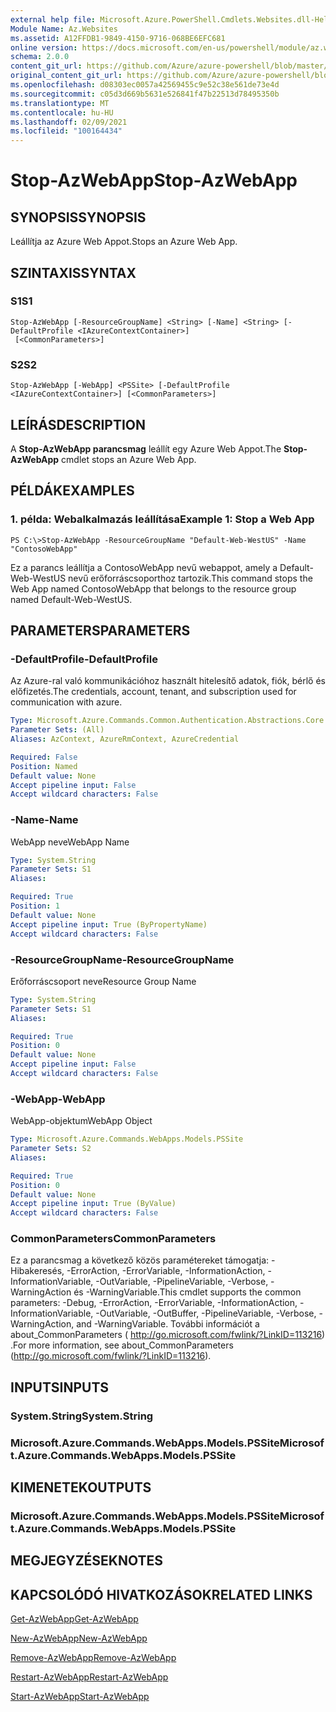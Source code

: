 ```yaml
---
external help file: Microsoft.Azure.PowerShell.Cmdlets.Websites.dll-Help.xml
Module Name: Az.Websites
ms.assetid: A12FFDB1-9849-4150-9716-068BE6EFC681
online version: https://docs.microsoft.com/en-us/powershell/module/az.websites/stop-azwebapp
schema: 2.0.0
content_git_url: https://github.com/Azure/azure-powershell/blob/master/src/Websites/Websites/help/Stop-AzWebApp.md
original_content_git_url: https://github.com/Azure/azure-powershell/blob/master/src/Websites/Websites/help/Stop-AzWebApp.md
ms.openlocfilehash: d08303ec0057a42569455c9e52c38e561de73e4d
ms.sourcegitcommit: c05d3d669b5631e526841f47b22513d78495350b
ms.translationtype: MT
ms.contentlocale: hu-HU
ms.lasthandoff: 02/09/2021
ms.locfileid: "100164434"
---
```

# <span data-ttu-id="0588c-101">Stop-AzWebApp</span><span class="sxs-lookup"><span data-stu-id="0588c-101">Stop-AzWebApp</span></span>

## <span data-ttu-id="0588c-102">SYNOPSIS</span><span class="sxs-lookup"><span data-stu-id="0588c-102">SYNOPSIS</span></span>
<span data-ttu-id="0588c-103">Leállítja az Azure Web Appot.</span><span class="sxs-lookup"><span data-stu-id="0588c-103">Stops an Azure Web App.</span></span>

## <span data-ttu-id="0588c-104">SZINTAXIS</span><span class="sxs-lookup"><span data-stu-id="0588c-104">SYNTAX</span></span>

### <span data-ttu-id="0588c-105">S1</span><span class="sxs-lookup"><span data-stu-id="0588c-105">S1</span></span>
```
Stop-AzWebApp [-ResourceGroupName] <String> [-Name] <String> [-DefaultProfile <IAzureContextContainer>]
 [<CommonParameters>]
```

### <span data-ttu-id="0588c-106">S2</span><span class="sxs-lookup"><span data-stu-id="0588c-106">S2</span></span>
```
Stop-AzWebApp [-WebApp] <PSSite> [-DefaultProfile <IAzureContextContainer>] [<CommonParameters>]
```

## <span data-ttu-id="0588c-107">LEÍRÁS</span><span class="sxs-lookup"><span data-stu-id="0588c-107">DESCRIPTION</span></span>
<span data-ttu-id="0588c-108">A **Stop-AzWebApp parancsmag** leállít egy Azure Web Appot.</span><span class="sxs-lookup"><span data-stu-id="0588c-108">The **Stop-AzWebApp** cmdlet stops an Azure Web App.</span></span>

## <span data-ttu-id="0588c-109">PÉLDÁK</span><span class="sxs-lookup"><span data-stu-id="0588c-109">EXAMPLES</span></span>

### <span data-ttu-id="0588c-110">1. példa: Webalkalmazás leállítása</span><span class="sxs-lookup"><span data-stu-id="0588c-110">Example 1: Stop a Web App</span></span>
```
PS C:\>Stop-AzWebApp -ResourceGroupName "Default-Web-WestUS" -Name "ContosoWebApp"
```

<span data-ttu-id="0588c-111">Ez a parancs leállítja a ContosoWebApp nevű webappot, amely a Default-Web-WestUS nevű erőforráscsoporthoz tartozik.</span><span class="sxs-lookup"><span data-stu-id="0588c-111">This command stops the Web App named ContosoWebApp that belongs to the resource group named Default-Web-WestUS.</span></span>

## <span data-ttu-id="0588c-112">PARAMETERS</span><span class="sxs-lookup"><span data-stu-id="0588c-112">PARAMETERS</span></span>

### <span data-ttu-id="0588c-113">-DefaultProfile</span><span class="sxs-lookup"><span data-stu-id="0588c-113">-DefaultProfile</span></span>
<span data-ttu-id="0588c-114">Az Azure-ral való kommunikációhoz használt hitelesítő adatok, fiók, bérlő és előfizetés.</span><span class="sxs-lookup"><span data-stu-id="0588c-114">The credentials, account, tenant, and subscription used for communication with azure.</span></span>

```yaml
Type: Microsoft.Azure.Commands.Common.Authentication.Abstractions.Core.IAzureContextContainer
Parameter Sets: (All)
Aliases: AzContext, AzureRmContext, AzureCredential

Required: False
Position: Named
Default value: None
Accept pipeline input: False
Accept wildcard characters: False
```

### <span data-ttu-id="0588c-115">-Name</span><span class="sxs-lookup"><span data-stu-id="0588c-115">-Name</span></span>
<span data-ttu-id="0588c-116">WebApp neve</span><span class="sxs-lookup"><span data-stu-id="0588c-116">WebApp Name</span></span>

```yaml
Type: System.String
Parameter Sets: S1
Aliases:

Required: True
Position: 1
Default value: None
Accept pipeline input: True (ByPropertyName)
Accept wildcard characters: False
```

### <span data-ttu-id="0588c-117">-ResourceGroupName</span><span class="sxs-lookup"><span data-stu-id="0588c-117">-ResourceGroupName</span></span>
<span data-ttu-id="0588c-118">Erőforráscsoport neve</span><span class="sxs-lookup"><span data-stu-id="0588c-118">Resource Group Name</span></span>

```yaml
Type: System.String
Parameter Sets: S1
Aliases:

Required: True
Position: 0
Default value: None
Accept pipeline input: False
Accept wildcard characters: False
```

### <span data-ttu-id="0588c-119">-WebApp</span><span class="sxs-lookup"><span data-stu-id="0588c-119">-WebApp</span></span>
<span data-ttu-id="0588c-120">WebApp-objektum</span><span class="sxs-lookup"><span data-stu-id="0588c-120">WebApp Object</span></span>

```yaml
Type: Microsoft.Azure.Commands.WebApps.Models.PSSite
Parameter Sets: S2
Aliases:

Required: True
Position: 0
Default value: None
Accept pipeline input: True (ByValue)
Accept wildcard characters: False
```

### <span data-ttu-id="0588c-121">CommonParameters</span><span class="sxs-lookup"><span data-stu-id="0588c-121">CommonParameters</span></span>
<span data-ttu-id="0588c-122">Ez a parancsmag a következő közös paramétereket támogatja: -Hibakeresés, -ErrorAction, -ErrorVariable, -InformationAction, -InformationVariable, -OutVariable, -PipelineVariable, -Verbose, -WarningAction és -WarningVariable.</span><span class="sxs-lookup"><span data-stu-id="0588c-122">This cmdlet supports the common parameters: -Debug, -ErrorAction, -ErrorVariable, -InformationAction, -InformationVariable, -OutVariable, -OutBuffer, -PipelineVariable, -Verbose, -WarningAction, and -WarningVariable.</span></span> <span data-ttu-id="0588c-123">További információt a about_CommonParameters ( http://go.microsoft.com/fwlink/?LinkID=113216) .</span><span class="sxs-lookup"><span data-stu-id="0588c-123">For more information, see about_CommonParameters (http://go.microsoft.com/fwlink/?LinkID=113216).</span></span>

## <span data-ttu-id="0588c-124">INPUTS</span><span class="sxs-lookup"><span data-stu-id="0588c-124">INPUTS</span></span>

### <span data-ttu-id="0588c-125">System.String</span><span class="sxs-lookup"><span data-stu-id="0588c-125">System.String</span></span>

### <span data-ttu-id="0588c-126">Microsoft.Azure.Commands.WebApps.Models.PSSite</span><span class="sxs-lookup"><span data-stu-id="0588c-126">Microsoft.Azure.Commands.WebApps.Models.PSSite</span></span>

## <span data-ttu-id="0588c-127">KIMENETEK</span><span class="sxs-lookup"><span data-stu-id="0588c-127">OUTPUTS</span></span>

### <span data-ttu-id="0588c-128">Microsoft.Azure.Commands.WebApps.Models.PSSite</span><span class="sxs-lookup"><span data-stu-id="0588c-128">Microsoft.Azure.Commands.WebApps.Models.PSSite</span></span>

## <span data-ttu-id="0588c-129">MEGJEGYZÉSEK</span><span class="sxs-lookup"><span data-stu-id="0588c-129">NOTES</span></span>

## <span data-ttu-id="0588c-130">KAPCSOLÓDÓ HIVATKOZÁSOK</span><span class="sxs-lookup"><span data-stu-id="0588c-130">RELATED LINKS</span></span>

[<span data-ttu-id="0588c-131">Get-AzWebApp</span><span class="sxs-lookup"><span data-stu-id="0588c-131">Get-AzWebApp</span></span>](./Get-AzWebApp.md)

[<span data-ttu-id="0588c-132">New-AzWebApp</span><span class="sxs-lookup"><span data-stu-id="0588c-132">New-AzWebApp</span></span>](./New-AzWebApp.md)

[<span data-ttu-id="0588c-133">Remove-AzWebApp</span><span class="sxs-lookup"><span data-stu-id="0588c-133">Remove-AzWebApp</span></span>](./Remove-AzWebApp.md)

[<span data-ttu-id="0588c-134">Restart-AzWebApp</span><span class="sxs-lookup"><span data-stu-id="0588c-134">Restart-AzWebApp</span></span>](./Restart-AzWebApp.md)

[<span data-ttu-id="0588c-135">Start-AzWebApp</span><span class="sxs-lookup"><span data-stu-id="0588c-135">Start-AzWebApp</span></span>](./Start-AzWebApp.md)


